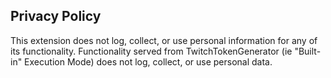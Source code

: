 ## Privacy Policy
This extension does not log, collect, or use personal information for any of its functionality. Functionality served from TwitchTokenGenerator (ie "Built-in" Execution Mode) does not log, collect, or use personal data.
